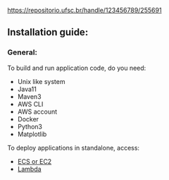 https://repositorio.ufsc.br/handle/123456789/255691

## Installation guide:

### General:

To build and run application code, do you need:
- Unix like system
- Java11
- Maven3
- AWS CLI
- AWS account
- Docker
- Python3
- Matplotlib

To deploy applications in standalone, access:
- [ECS or EC2](https://github.com/rafaelbcastilhos/thesis/tree/main/spring-client-server)
- [Lambda](https://github.com/rafaelbcastilhos/thesis/tree/main/lambda-scripts)
